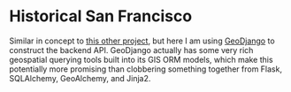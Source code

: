 # Historical San Francisco

Similar in concept to [this other project](https://github.com/jimmcgaw/historic), but here I am using [GeoDjango](https://docs.djangoproject.com/en/3.0/ref/contrib/gis/) to construct the backend API. GeoDjango actually has some very rich geospatial querying tools built into its GIS ORM models, which make this potentially more promising than clobbering something together from Flask, SQLAlchemy, GeoAlchemy, and Jinja2.